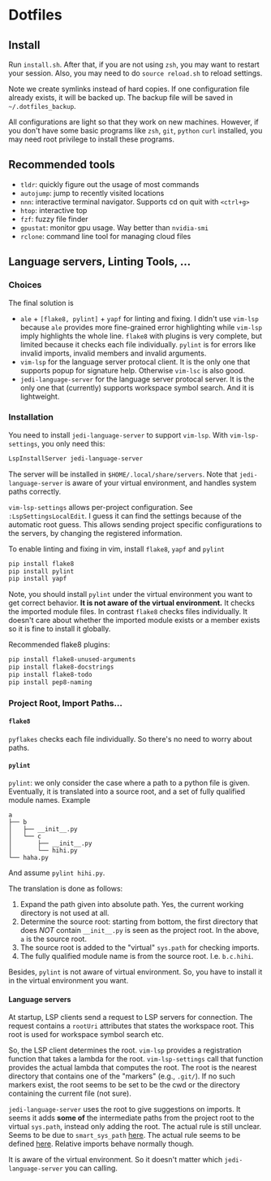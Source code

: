 # Dotfiles

## Install

Run `install.sh`. After that, if you are not using `zsh`, you may want to restart your session. 
Also, you may need to do `source reload.sh` to reload settings.

Note we create symlinks instead of hard copies. If one configuration file already exists, it will be backed up.
The backup file will be saved in `~/.dotfiles_backup`.

All configurations are light so that they work on new machines. 
However, if you don't have some basic programs like `zsh`, `git`, `python` `curl` installed, 
you may need root privilege to install these programs.

## Recommended tools

* `tldr`: quickly figure out the usage of most commands
* `autojump`: jump to recently visited locations
* `nnn`: interactive terminal navigator. Supports cd on quit with `<ctrl+g>`
* `htop`: interactive top
* `fzf`: fuzzy file finder
* `gpustat`: monitor gpu usage. Way better than `nvidia-smi`
* `rclone`: command line tool for managing cloud files

## Language servers, Linting Tools, ...

### Choices

The final solution is 

* `ale` + `[flake8, pylint]` + `yapf` for linting and fixing. I didn't use `vim-lsp` because `ale` provides more fine-grained error highlighting while `vim-lsp` imply highlights the whole line. `flake8` with plugins is very complete, but limited because it checks each file individually. `pylint` is for errors like invalid imports, invalid members and invalid arguments.
* `vim-lsp` for the language server protocal client. It is the only one that supports popup for signature help. Otherwise `vim-lsc` is also good.
* `jedi-language-server` for the language server protocal server. It is the only one that (currently) supports workspace symbol search. And it is lightweight.

### Installation


You need to install `jedi-language-server` to support `vim-lsp`. With `vim-lsp-settings`, you only need this:

```bash
LspInstallServer jedi-language-server
```

The server will be installed in `$HOME/.local/share/servers`. Note that `jedi-language-server` is aware of your virtual environment, and handles system paths correctly.

`vim-lsp-settings` allows per-project configuration. See `:LspSettingsLocalEdit`. I guess it can find the settings because of the automatic root guess. This allows sending project specific configurations to the servers, by changing the registered information.

To enable linting and fixing in vim, install `flake8`, `yapf` and `pylint`

```bash
pip install flake8
pip install pylint
pip install yapf
```

Note, you should install `pylint` under the virtual environment you want to get correct behavior. **It is not aware of the virtual environment.** It checks the imported module files. In contrast `flake8` checks files individually. It doesn't care about whether the imported module exists or a member exists so it is fine to install it globally.

Recommended flake8 plugins:

```bash
pip install flake8-unused-arguments
pip install flake8-docstrings
pip install flake8-todo
pip install pep8-naming
```

### Project Root, Import Paths...

#### `flake8`

`pyflakes` checks each file individually. So there's no need to worry about paths.

#### `pylint`

`pylint`: we only consider the case where a path to a python file is given. Eventually, it is translated into a source root, and a set of fully qualified module names. Example

```
a
├── b
│   ├── __init__.py
│   └── c
│       ├── __init__.py
│       └── hihi.py
└── haha.py

```

And assume `pylint hihi.py`.

The translation is done as follows:

1. Expand the path given into absolute path. Yes, the current working directory is not used at all.
2. Determine the source root: starting from bottom, the first directory that does *NOT* contain `__init__.py` is seen as the project root. In the above, `a` is the source root.
3. The source root is added to the "virtual" `sys.path` for checking imports.
4. The fully qualified module name is from the source root. I.e. `b.c.hihi`.

Besides, `pylint` is not aware of virtual environment. So, you have to install it in the virtual environment you want.

#### Language servers

At startup, LSP clients send a request to LSP servers for connection. The request contains a `rootUri` attributes that states the workspace root. This root is used for workspace symbol search etc.

So, the LSP client determines the root. `vim-lsp` provides a registration function that takes a lambda for the root. `vim-lsp-settings` call that function provides the actual lambda that computes the root. The root is the nearest directory that contains one of the "markers" (e.g., `.git/`). If no such markers exist, the root seems to be set to be the cwd or the directory containing the current file (not sure).

`jedi-language-server` uses the root to give suggestions on imports. It seems it adds **some of** the intermediate paths from the project root to the virtual `sys.path`, instead only adding the root. The actual rule is still unclear. Seems to be due to `smart_sys_path` [here](https://jedi.readthedocs.io/en/latest/docs/api.html#jedi.Project). The actual rule seems to be defined [here](https://github.com/davidhalter/jedi/blob/44d77523b387e008a6d228c9641df95cb08233dc/jedi/api/project.py#L202). Relative imports behave normally though.

It is aware of the virtual environment. So it doesn't matter which `jedi-language-server` you can calling.